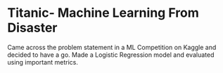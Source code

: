 # Titanic- Machine Learning From Disaster
Came across the problem statement in a ML Competition on Kaggle and decided to have a go. Made a Logistic Regression model and evaluated using important metrics.
